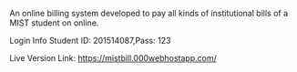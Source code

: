 An online billing system developed to pay all kinds of institutional bills of a MIST student on online.

Login Info
Student ID: 201514087,Pass: 123

Live Version Link: https://mistbill.000webhostapp.com/
